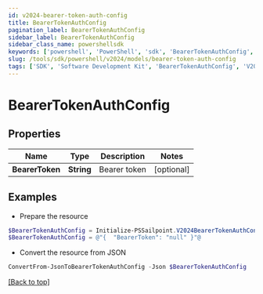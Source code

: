 ```yaml
---
id: v2024-bearer-token-auth-config
title: BearerTokenAuthConfig
pagination_label: BearerTokenAuthConfig
sidebar_label: BearerTokenAuthConfig
sidebar_class_name: powershellsdk
keywords: ['powershell', 'PowerShell', 'sdk', 'BearerTokenAuthConfig', 'V2024BearerTokenAuthConfig'] 
slug: /tools/sdk/powershell/v2024/models/bearer-token-auth-config
tags: ['SDK', 'Software Development Kit', 'BearerTokenAuthConfig', 'V2024BearerTokenAuthConfig']
---
```



# BearerTokenAuthConfig

## Properties

Name | Type | Description | Notes
------------ | ------------- | ------------- | -------------
**BearerToken** | **String** | Bearer token | [optional] 

## Examples

- Prepare the resource
```powershell
$BearerTokenAuthConfig = Initialize-PSSailpoint.V2024BearerTokenAuthConfig  -BearerToken null
$BearerTokenAuthConfig = @"{  "BearerToken": "null" }"@
```

- Convert the resource from JSON
```powershell
ConvertFrom-JsonToBearerTokenAuthConfig -Json $BearerTokenAuthConfig
```


[[Back to top]](#) 

